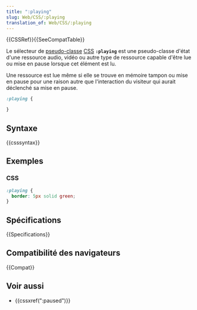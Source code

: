 ```yaml
---
title: ":playing"
slug: Web/CSS/:playing
translation_of: Web/CSS/:playing
---
```


{{CSSRef}}{{SeeCompatTable}}

Le sélecteur de [pseudo-classe](/fr/docs/Web/CSS/Pseudo-classes) [CSS](/fr/docs/Web/CSS) **`:playing`** est une pseudo-classe d'état d'une ressource audio, vidéo ou autre type de ressource capable d'être lue ou mise en pause lorsque cet élément est lu.

Une ressource est lue même si elle se trouve en mémoire tampon ou mise en pause pour une raison autre que l'interaction du visiteur qui aurait déclenché sa mise en pause.

```css
:playing {

}
```

## Syntaxe

{{csssyntax}}

## Exemples

### CSS

```css
:playing {
  border: 5px solid green;
}
```

## Spécifications

{{Specifications}}

## Compatibilité des navigateurs

{{Compat}}

## Voir aussi

- {{cssxref(":paused")}}
